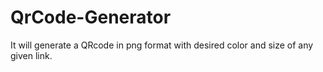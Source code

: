 # QrCode-Generator
It will generate a QRcode in png format with desired color and size of any given link.
